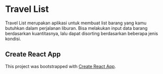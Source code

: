 # Travel List

Travel List merupakan aplikasi untuk membuat list barang yang kamu butuhkan dalam perjalanan liburan. Bisa melakukan input data barang berdasarkan kuantitasnya, lalu dapat disorting berdasarkan beberapa jenis kondisi.

## Create React App

This project was bootstrapped with [Create React App](https://github.com/facebook/create-react-app).
